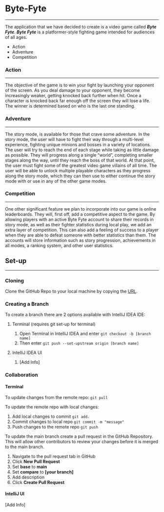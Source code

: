 # Byte-Fyte
***
The application that we have decided to create is a video game called _**Byte Fyte**_. _**Byte Fyte**_ 
is a platformer-style fighting game intended for audiences of all ages.

- Action
- Adventure
- Competition

### Action
***
The objective of the game is to win your fight by launching your opponent of the screen. As you deal damage to your opponent, they become increasingly weaker, getting knocked back further when hit. Once a character is knocked back far enough off the screen they will lose a life. The winner is determined based on who is the last one standing.

### Adventure
***
The story mode, is available for those that crave some adventure. In the story mode, the user will have to fight their way through a multi-level experience, fighting unique minions and bosses in a variety of locations. The user will try to reach the end of each stage while taking as little damage as possible. They will progress along a single “world”, completing smaller stages along the way, until they reach the boss of that world. At that point, the user must fight some of the greatest video game villains of all time. The user will be able to unlock multiple playable characters as they progress along the story mode, which they can then use to either continue the story mode with or use in any of the other game modes.

### Competition
***
One other significant feature we plan to incorporate into our game is online leaderboards. They will, first off, add a competitive aspect to the game. By allowing players with an active Byte Fyte account to share their records in story mode, as well as their fighter statistics during local play, we add an extra layer of competition. This can also add a feeling of success to a player when they are able to defeat someone with better statistics than them. The accounts will store information such as story progression, achievements in all modes, a ranking system, and other user statistics.

## Set-up
***
### Cloning
Clone the GitHub Repo to your local machine by copying the [URL](https://github.com/Ethan118/Byte-Fyte.git).

### Creating a Branch
To create a branch there are 2 options available with IntelliJ IDEA IDE:
1. Terminal (requires git set-up for terminal)
    1. Open Terminal in IntelliJ IDEA and enter `git checkout -b [branch name]`
    2. Then enter `git push --set-upstream origin [branch name]`

    
2. IntelliJ IDEA UI
    1. [Add Info]

### Collaboration
#### Terminal
To update changes from the remote repo: `git pull`

To update the remote repo with local changes: 
1. Add local changes to commit `git add.`
2. Commit changes to local repo `git commit -m "message"`
3. Push changes to the remote repo `git push`

To update the main branch create a pull request in the GitHub Repository. This will allow other contributors to review your changes before it is merged to the main branch.
1. Navigate to the pull request tab in GitHub
2. Click **New Pull Request**
3. Set **base** to **main**
4. Set **compare** to **[your branch]**
5. Add description
6. Click **Create Pull Request**

#### IntelliJ UI
[Add Info]
